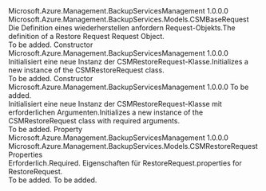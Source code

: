 <Type Name="CSMRestoreRequest" FullName="Microsoft.Azure.Management.BackupServices.Models.CSMRestoreRequest">
  <TypeSignature Language="C#" Value="public class CSMRestoreRequest : Microsoft.Azure.Management.BackupServices.Models.CSMBaseRequest" />
  <TypeSignature Language="ILAsm" Value=".class public auto ansi beforefieldinit CSMRestoreRequest extends Microsoft.Azure.Management.BackupServices.Models.CSMBaseRequest" />
  <TypeSignature Language="DocId" Value="T:Microsoft.Azure.Management.BackupServices.Models.CSMRestoreRequest" />
  <TypeSignature Language="VB.NET" Value="Public Class CSMRestoreRequest&#xA;Inherits CSMBaseRequest" />
  <TypeSignature Language="F#" Value="type CSMRestoreRequest = class&#xA;    inherit CSMBaseRequest" />
  <AssemblyInfo>
    <AssemblyName>Microsoft.Azure.Management.BackupServicesManagement</AssemblyName>
    <AssemblyVersion>1.0.0.0</AssemblyVersion>
  </AssemblyInfo>
  <Base>
    <BaseTypeName>Microsoft.Azure.Management.BackupServices.Models.CSMBaseRequest</BaseTypeName>
  </Base>
  <Interfaces />
  <Docs>
    <summary>
            <span data-ttu-id="e3e5a-101">Die Definition eines wiederherstellen anfordern Request-Objekts.</span><span class="sxs-lookup"><span data-stu-id="e3e5a-101">The definition of a Restore Request Request Object.</span></span>
            </summary>
    <remarks>To be added.</remarks>
  </Docs>
  <Members>
    <Member MemberName=".ctor">
      <MemberSignature Language="C#" Value="public CSMRestoreRequest ();" />
      <MemberSignature Language="ILAsm" Value=".method public hidebysig specialname rtspecialname instance void .ctor() cil managed" />
      <MemberSignature Language="DocId" Value="M:Microsoft.Azure.Management.BackupServices.Models.CSMRestoreRequest.#ctor" />
      <MemberSignature Language="VB.NET" Value="Public Sub New ()" />
      <MemberType>Constructor</MemberType>
      <AssemblyInfo>
        <AssemblyName>Microsoft.Azure.Management.BackupServicesManagement</AssemblyName>
        <AssemblyVersion>1.0.0.0</AssemblyVersion>
      </AssemblyInfo>
      <Parameters />
      <Docs>
        <summary>
            <span data-ttu-id="e3e5a-102">Initialisiert eine neue Instanz der CSMRestoreRequest-Klasse.</span><span class="sxs-lookup"><span data-stu-id="e3e5a-102">Initializes a new instance of the CSMRestoreRequest class.</span></span>
            </summary>
        <remarks>To be added.</remarks>
      </Docs>
    </Member>
    <Member MemberName=".ctor">
      <MemberSignature Language="C#" Value="public CSMRestoreRequest (Microsoft.Azure.Management.BackupServices.Models.CSMRestoreRequestProperties properties);" />
      <MemberSignature Language="ILAsm" Value=".method public hidebysig specialname rtspecialname instance void .ctor(class Microsoft.Azure.Management.BackupServices.Models.CSMRestoreRequestProperties properties) cil managed" />
      <MemberSignature Language="DocId" Value="M:Microsoft.Azure.Management.BackupServices.Models.CSMRestoreRequest.#ctor(Microsoft.Azure.Management.BackupServices.Models.CSMRestoreRequestProperties)" />
      <MemberSignature Language="VB.NET" Value="Public Sub New (properties As CSMRestoreRequestProperties)" />
      <MemberSignature Language="F#" Value="new Microsoft.Azure.Management.BackupServices.Models.CSMRestoreRequest : Microsoft.Azure.Management.BackupServices.Models.CSMRestoreRequestProperties -&gt; Microsoft.Azure.Management.BackupServices.Models.CSMRestoreRequest" Usage="new Microsoft.Azure.Management.BackupServices.Models.CSMRestoreRequest properties" />
      <MemberType>Constructor</MemberType>
      <AssemblyInfo>
        <AssemblyName>Microsoft.Azure.Management.BackupServicesManagement</AssemblyName>
        <AssemblyVersion>1.0.0.0</AssemblyVersion>
      </AssemblyInfo>
      <Parameters>
        <Parameter Name="properties" Type="Microsoft.Azure.Management.BackupServices.Models.CSMRestoreRequestProperties" />
      </Parameters>
      <Docs>
        <param name="properties">To be added.</param>
        <summary>
            <span data-ttu-id="e3e5a-103">Initialisiert eine neue Instanz der CSMRestoreRequest-Klasse mit erforderlichen Argumenten.</span><span class="sxs-lookup"><span data-stu-id="e3e5a-103">Initializes a new instance of the CSMRestoreRequest class with required arguments.</span></span>
            </summary>
        <remarks>To be added.</remarks>
      </Docs>
    </Member>
    <Member MemberName="Properties">
      <MemberSignature Language="C#" Value="public Microsoft.Azure.Management.BackupServices.Models.CSMRestoreRequestProperties Properties { get; set; }" />
      <MemberSignature Language="ILAsm" Value=".property instance class Microsoft.Azure.Management.BackupServices.Models.CSMRestoreRequestProperties Properties" />
      <MemberSignature Language="DocId" Value="P:Microsoft.Azure.Management.BackupServices.Models.CSMRestoreRequest.Properties" />
      <MemberSignature Language="VB.NET" Value="Public Property Properties As CSMRestoreRequestProperties" />
      <MemberSignature Language="F#" Value="member this.Properties : Microsoft.Azure.Management.BackupServices.Models.CSMRestoreRequestProperties with get, set" Usage="Microsoft.Azure.Management.BackupServices.Models.CSMRestoreRequest.Properties" />
      <MemberType>Property</MemberType>
      <AssemblyInfo>
        <AssemblyName>Microsoft.Azure.Management.BackupServicesManagement</AssemblyName>
        <AssemblyVersion>1.0.0.0</AssemblyVersion>
      </AssemblyInfo>
      <ReturnValue>
        <ReturnType>Microsoft.Azure.Management.BackupServices.Models.CSMRestoreRequestProperties</ReturnType>
      </ReturnValue>
      <Docs>
        <summary>
            <span data-ttu-id="e3e5a-104">Erforderlich.</span><span class="sxs-lookup"><span data-stu-id="e3e5a-104">Required.</span></span> <span data-ttu-id="e3e5a-105">Eigenschaften für RestoreRequest.</span><span class="sxs-lookup"><span data-stu-id="e3e5a-105">properties for RestoreRequest.</span></span>
            </summary>
        <value>To be added.</value>
        <remarks>To be added.</remarks>
      </Docs>
    </Member>
  </Members>
</Type>